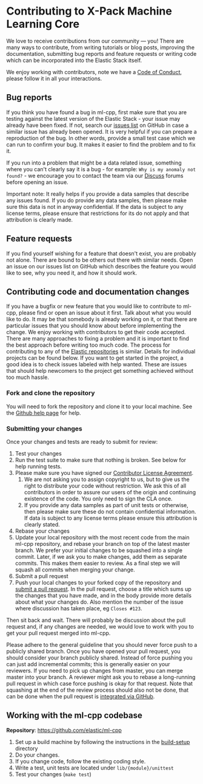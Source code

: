 # Contributing to X-Pack Machine Learning Core

We love to receive contributions from our community — you! There are many ways to contribute, from writing tutorials or blog posts, improving the documentation, submitting bug reports and feature requests or writing code which can be incorporated into the Elastic Stack itself.

We enjoy working with contributors, note we have a [Code of Conduct](https://www.elastic.co/community/codeofconduct), please follow it in all your interactions.

## Bug reports

If you think you have found a bug in ml-cpp, first make sure that you are testing against the latest version of the Elastic Stack - your issue may already have been fixed. If not, search our [issues list](https://github.com/elastic/ml-cpp/issues) on GitHub in case a similar issue has already been opened.
It is very helpful if you can prepare a reproduction of the bug. In other words, provide a small test case which we can run to confirm your bug. It makes it easier to find the problem and to fix it.

If you run into a problem that might be a data related issue, something where you can't clearly say it is a bug - for example: `Why is my anomaly not found?` - we encourage you to contact the team via our [Discuss](https://discuss.elastic.co/) forums before opening an issue. 

Important note: It really helps if you provide a data samples that describe any issues found. If you do provide any data samples, then please make sure this data is not in anyway confidential. If the data is subject to any license terms, please ensure that restrictions for its do not apply and that attribution is clearly made. 

## Feature requests

If you find yourself wishing for a feature that doesn't exist, you are probably not alone. There are bound to be others out there with similar needs. Open an issue on our issues list on GitHub which describes the feature you would like to see, why you need it, and how it should work.

## Contributing code and documentation changes

If you have a bugfix or new feature that you would like to contribute to ml-cpp, please find or open an issue about it first. Talk about what you would like to do. It may be that somebody is already working on it, or that there are particular issues that you should know about before implementing the change.
We enjoy working with contributors to get their code accepted. There are many approaches to fixing a problem and it is important to find the best approach before writing too much code.
The process for contributing to any of the [Elastic repositories](https://github.com/elastic/) is similar. Details for individual projects can be found below.
If you want to get started in the project, a good idea is to check issues labeled with help wanted. These are issues that should help newcomers to the project get something achieved without too much hassle.

### Fork and clone the repository
You will need to fork the repository and clone it to your local machine. See the [Github help page](https://help.github.com/articles/fork-a-repo/) for help.

### Submitting your changes

Once your changes and tests are ready to submit for review:
1.  Test your changes
1.  Run the test suite to make sure that nothing is broken. See below for help running tests.
1.  Please make sure you have signed our [Contributor License Agreement](https://www.elastic.co/contributor-agreement). 
    1.  We are not asking you to assign copyright to us, but to give us the right to distribute your code without restriction. We ask this of all contributors in order to assure our users of the origin and continuing existence of the code. You only need to sign the CLA once.
    1.  If you provide any data samples as part of unit tests or otherwise, then please make sure these do not contain confidential information. If data is subject to any license terms please ensure this attribution is clearly stated. 
1.  Rebase your changes
1.  Update your local repository with the most recent code from the main ml-cpp repository, and rebase your branch on top of the latest master branch. We prefer your initial changes to be squashed into a single commit. Later, if we ask you to make changes, add them as separate commits. This makes them easier to review. As a final step we will squash all commits when merging your change.
1.  Submit a pull request
1.  Push your local changes to your forked copy of the repository and [submit a pull request](https://help.github.com/articles/about-pull-requests/). In the pull request, choose a title which sums up the changes that you have made, and in the body provide more details about what your changes do. Also mention the number of the issue where discussion has taken place, eg `Closes #123`.

Then sit back and wait. There will probably be discussion about the pull request and, if any changes are needed, we would love to work with you to get your pull request merged into ml-cpp.

Please adhere to the general guideline that you should never force push to a publicly shared branch. Once you have opened your pull request, you should consider your branch publicly shared. Instead of force pushing you can just add incremental commits; this is generally easier on your reviewers. If you need to pick up changes from master, you can merge master into your branch. A reviewer might ask you to rebase a long-running pull request in which case force pushing is okay for that request. Note that squashing at the end of the review process should also not be done, that can be done when the pull request is [integrated via GitHub](https://blog.github.com/2016-04-01-squash-your-commits/).

## Working with the ml-cpp codebase
**Repository**: https://github.com/elastic/ml-cpp

1.  Set up a build machine by following the instructions in the [build-setup](build-setup) directory
1.  Do your changes. 
1.  If you change code, follow the existing coding style.
1.  Write a test, unit tests are located under `lib/{module}/unittest`
1.  Test your changes (`make test`)
